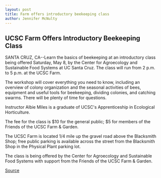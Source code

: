 ```yaml
---
layout: post
title: Farm offers introductory beekeeping class
author: Jennifer McNulty
---
```


## UCSC Farm Offers Introductory Beekeeping Class

SANTA CRUZ, CA--Learn the basics of beekeeping at an introductory class being offered Saturday, May 8, by the Center for Agroecology and Sustainable Food Systems at UC Santa Cruz. The class will run from 2 p.m. to 5 p.m. at the UCSC Farm.

The workshop will cover everything you need to know, including an overview of colony organization and the seasonal activities of bees, equipment and useful tools for beekeeping, dividing colonies, and catching swarms. There will be plenty of time for questions.

Instructor Albie Miles is a graduate of UCSC's Apprenticeship in Ecological Horticulture.

The fee for the class is $10 for the general public; $5 for members of the Friends of the UCSC Farm & Garden.

The UCSC Farm is located 1/4 mile up the gravel road above the Blacksmith Shop; free public parking is available across the street from the Blacksmith Shop in the Physical Plant parking lot.

The class is being offered by the Center for Agroecology and Sustainable Food Systems with support from the Friends of the UCSC Farm & Garden.

[Source](http://www1.ucsc.edu/news_events/press_releases/archive/98-99/04-99/bees.htm "Permalink to Farm offers introductory beekeeping class")